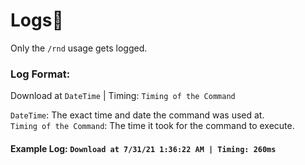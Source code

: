# Logs💾
Only the `/rnd` usage gets logged.  
### Log Format:  
Download at `DateTime` | Timing: `Timing of the Command`  


`DateTime`: The exact time and date the command was used at.  
`Timing of the Command`: The time it took for the command to execute.  

#### Example Log: `Download at 7/31/21 1:36:22 AM | Timing: 260ms`
